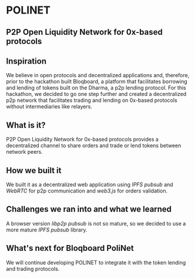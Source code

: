# POLINET
## P2P Open Liquidity Network for 0x-based protocols

## Inspiration
We believe in open protocols and decentralized applications and, therefore, prior to the hackathon built Bloqboard, a platform that facilitates borrowing and lending of tokens built on the Dharma, a p2p lending protocol. For this hackathon, we decided to go one step further and created a decentralized p2p network that facilitates trading and lending on 0x-based protocols without intermediaries like relayers.     

## What is it?
P2P Open Liquidity Network for 0x-based protocols provides a decentralized channel to share orders and trade or lend tokens between network peers. 

## How we built it
We built it as a decentralized web application using _IPFS pubsub_ and _WebRTC_ for p2p communication and _web3.js_ for orders validation.

## Challenges we ran into and what we learned
A browser version _libp2p pubsub_ is not so mature, so we decided to use a more mature _IPFS pubsub_ library.

## What's next for Bloqboard PoliNet
We will continue developing POLINET to integrate it with the token lending and trading protocols.
